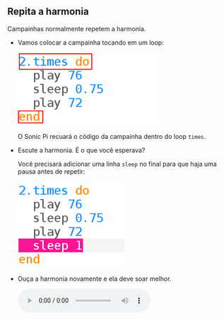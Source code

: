 ## Repita a harmonia

Campainhas normalmente repetem a harmonia.

+ Vamos colocar a campainha tocando em um loop:
    
    ![captura de tela](images/tune-times.png)
    
    O Sonic Pi recuará o código da campainha dentro do loop `times`.

+ Escute a harmonia. É o que você esperava?
    
    Você precisará adicionar uma linha `sleep` no final para que haja uma pausa antes de repetir:
    
    ![captura de tela](images/tune-sleep2.png)

+ Ouça a harmonia novamente e ela deve soar melhor.
    
    <div id="audio-preview" class="pdf-hidden">
      <audio controls preload> <source src="resources/doorbell-2.mp3" type="audio/mpeg"> Seu navegador não suporta o elemento de <code>áudio</code>. </audio>
    </div>
